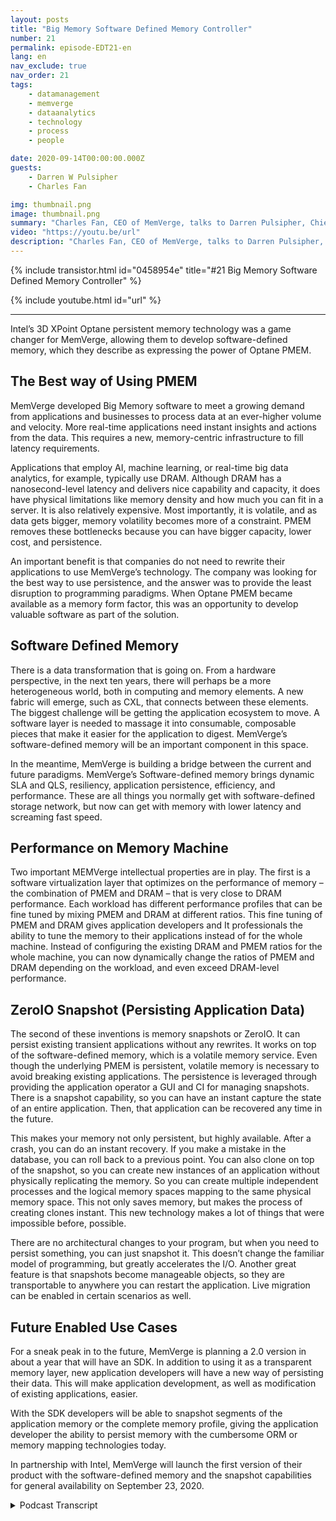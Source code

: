 ```yaml
---
layout: posts
title: "Big Memory Software Defined Memory Controller"
number: 21
permalink: episode-EDT21-en
lang: en
nav_exclude: true
nav_order: 21
tags:
    - datamanagement
    - memverge
    - dataanalytics
    - technology
    - process
    - people

date: 2020-09-14T00:00:00.000Z
guests:
    - Darren W Pulsipher
    - Charles Fan

img: thumbnail.png
image: thumbnail.png
summary: "Charles Fan, CEO of MemVerge, talks to Darren Pulsipher, Chief Solutions Architect, Public Sector, Intel, about their new technology, Big Memory software-defined memory controllers. The technology utilizes Intel 3D XPoint Optane persistent memory to efficiently bridge the gap between current and future architectures, while providing bigger capacity, lower cost, and persistence."
video: "https://youtu.be/url"
description: "Charles Fan, CEO of MemVerge, talks to Darren Pulsipher, Chief Solutions Architect, Public Sector, Intel, about their new technology, Big Memory software-defined memory controllers. The technology utilizes Intel 3D XPoint Optane persistent memory to efficiently bridge the gap between current and future architectures, while providing bigger capacity, lower cost, and persistence."
---
```


<div>
{% include transistor.html id="0458954e" title="#21 Big Memory Software Defined Memory Controller" %}

{% include youtube.html id="url" %}
</div>

---

Intel’s 3D XPoint Optane persistent memory technology was a game changer for MemVerge, allowing them to develop software-defined memory, which they describe as expressing the power of Optane PMEM.

## The Best way of Using PMEM

MemVerge developed Big Memory software to meet a growing demand from applications and businesses to process data at an ever-higher volume and velocity. More real-time applications need instant insights and actions from the data. This requires a new, memory-centric infrastructure to fill latency requirements.

Applications that employ AI, machine learning, or real-time big data analytics, for example, typically use DRAM. Although DRAM has a nanosecond-level latency and delivers nice capability and capacity, it does have physical limitations like memory density and how much you can fit in a server. It is also relatively expensive. Most importantly, it is volatile, and as data gets bigger, memory volatility becomes more of a constraint.  PMEM removes these bottlenecks because you can have bigger capacity, lower cost, and persistence.

An important benefit is that companies do not need to rewrite their applications to use MemVerge’s technology. The company was looking for the best way to use persistence, and the answer was to provide the least disruption to programming paradigms. When Optane PMEM became available as a memory form factor, this was an opportunity to develop valuable software as part of the solution.

## Software Defined Memory 

There is a data transformation that is going on. From a hardware perspective, in the next ten years, there will perhaps be a more heterogeneous world, both in computing and memory elements. A new fabric will emerge, such as CXL, that connects between these elements. The biggest challenge will be getting the application ecosystem to move. A software layer is needed to massage it into consumable, composable pieces that make it easier for the application to digest. MemVerge’s software-defined memory will be an important component in this space.

In the meantime, MemVerge is building a bridge between the current and future paradigms. MemVerge’s Software-defined memory brings dynamic SLA and QLS, resiliency, application persistence, efficiency, and performance. These are all things you normally get with software-defined storage network, but now can get with memory with lower latency and screaming fast speed.

## Performance on Memory Machine

Two important MEMVerge intellectual properties are in play. The first is a software virtualization layer that optimizes on the performance of memory – the combination of PMEM and DRAM – that is very close to DRAM performance. Each workload has different performance profiles that can be fine tuned by mixing PMEM and DRAM at different ratios. This fine tuning of PMEM and DRAM gives application developers and It professionals the ability to tune the memory to their applications instead of for the whole machine.   Instead of configuring the existing DRAM and PMEM ratios for the whole machine, you can now dynamically change the ratios of PMEM and DRAM depending on the workload, and even exceed DRAM-level performance.

## ZeroIO Snapshot (Persisting Application Data)

The second of these inventions is memory snapshots or ZeroIO. It can persist existing transient applications without any rewrites.  It works on top of the software-defined memory, which is a volatile memory service. Even though the underlying PMEM is persistent, volatile memory is necessary to avoid breaking existing applications. The persistence is leveraged through providing the application operator a GUI and CI for managing snapshots. There is a snapshot capability, so you can have an instant capture the state of an entire application. Then, that application can be recovered any time in the future.

This makes your memory not only persistent, but highly available. After a crash, you can do an instant recovery. If you make a mistake in the database, you can roll back to a previous point. You can also clone on top of the snapshot, so you can create new instances of an application without physically replicating the memory. So you can create multiple independent processes and the logical memory spaces mapping to the same physical memory space. This not only saves memory, but makes the process of creating clones instant. This new technology makes a lot of things that were impossible before, possible.

There are no architectural changes to your program, but when you need to persist something, you can just snapshot it. This doesn’t change the familiar model of programming, but greatly accelerates the I/O. Another great feature is that snapshots become manageable objects, so they are transportable to anywhere you can restart the application. Live migration can be enabled in certain scenarios as well.

## Future Enabled Use Cases

For a sneak peak in to the future, MemVerge is planning a 2.0 version in about a year that will have an SDK. In addition to using it as a transparent memory layer, new application developers will have a new way of persisting their data. This will make application development, as well as modification of existing applications, easier.

With the SDK developers will be able to snapshot segments of the application memory or the complete memory profile, giving the application developer the ability to persist memory with the cumbersome ORM or memory mapping technologies today.

In partnership with Intel, MemVerge will launch the first version of their product with the software-defined memory and the snapshot capabilities for general availability on September 23, 2020.



<details>
<summary> Podcast Transcript </summary>

<p></p>

</details>
